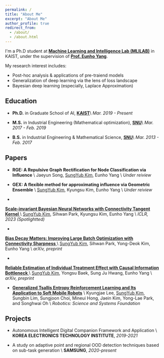 ```yaml
---
permalink: /
title: "About Me"
excerpt: "About Me"
author_profile: true
redirect_from:
  - /about/
  - /about.html
---
```


I'm a Ph.D student at <a href="https://mli.kaist.ac.kr/">**Machine Learning and Intelligence Lab (MLILAB)**</a> in KAIST, under the supervision of <a href="https://sites.google.com/site/yangeh/">**Prof. Eunho Yang**</a>.

My research interest includes:
- Post-hoc analysis & applications of pre-traiend models
- Generalization of deep learning via the lens of loss landscape
- Bayesian deep learning (especially, Laplace Approximation)


## Education
- **Ph.D.** in Graduate School of AI, <a href="https://gsai.kaist.ac.kr/">**KAIST**</a>\\
*Mar. 2019 - Present*
  
- **M.S.** in Industrial Engineering (Mathematical optimization), <a href="http://polytope.snu.ac.kr/">**SNU**</a>\\
*Mar. 2017 - Feb. 2019*

- **B.S.** in Industrial Engineering & Mathematical Science, <a href="http://ie.snu.ac.kr/">**SNU**</a>\\
*Mar. 2013 - Feb. 2017*


## Papers

- **RGE: A Repulsive Graph Rectification for Node Classification via Influence** \\
Jaeyun Song, <u>SungYub Kim</u>, Eunho Yang \\
*Under reiview*

- **GEX: A flexible method for approximating influence via Geometric Ensemble** \\
<u>SungYub Kim</u>, Kyungsu Kim, Eunho Yang \\
*Under reiview*

- <a href="https://arxiv.org/abs/2209.15208">
**Scale-invariant Bayesian Neural Networks with Connectivity Tangent Kernel**
</a> \\
<u>SungYub Kim</u>, Sihwan Park, Kyungsu Kim, Eunho Yang \\
*ICLR, 2023 (Spotlightted)*

- <a href="https://openreview.net/forum?id=Mvf5zr2qs6">
**Bias Decay Matters: Improving Large Batch Optimization with Connectivity Sharpness** 
</a>\\
<u>SungYub Kim</u>, Sihwan Park, Yong-Deok Kim, Eunho Yang \\
*arXiv, preprint*

- <a href="https://arxiv.org/abs/1906.03118">
**Reliable Estimation of Individual Treatment Effect with Causal Information Bottleneck**
</a> \\
<u>SungYub Kim</u>, Yongsu Baek, Sung Ju Hwang, Eunho Yang \\
*arXiv, preprint*

- <a href="https://rllab.snu.ac.kr/publications/papers/2020_rss_tac.pdf">**Generalized Tsallis Entropy Reinforcement Learning and Its Application to Soft Mobile Robots**</a> \\
Kyungjae Lee, <u>SungYub Kim</u>, Sungbin Lim, Sungjoon Choi, Mineui Hong, Jaein Kim, Yong-Lae Park, and Songhwai Oh \\
*Robotics: Science and Systems Foundation*


## Projects

- Autonomous Intelligent Digital Companion Framework and Application \\
**KOREA ELECTRONICS TECHNOLOGY INSTITUTE**, *2019-2021*

- A study on adaptive point and regional OOD detection techniques based on sub-task generation \\
**SAMSUNG**, *2020-present*
